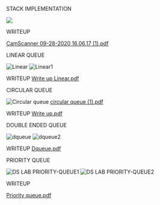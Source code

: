 STACK IMPLEMENTATION

<img src="https://user-images.githubusercontent.com/71483959/94422231-67a40980-01a4-11eb-88cf-24bc552fe63d.png">


WRITEUP


[CamScanner 09-28-2020 16.06.17 (1).pdf](https://github.com/sakshi1bm19cs140/CS140_DS_LAB/files/5291634/CamScanner.09-28-2020.16.06.17.1.pdf)


LINEAR QUEUE


![Linear](https://user-images.githubusercontent.com/71483959/96427638-6ce0fb00-121c-11eb-9fd5-b805515c60b6.png)
![Linear1](https://user-images.githubusercontent.com/71483959/96427757-8eda7d80-121c-11eb-8ccb-f70b6043da57.png)


WRITEUP
[Write up Linear.pdf](https://github.com/sakshi1bm19cs140/CS140_DS_LAB/files/5400731/Write.up.Linear.pdf)



CIRCULAR QUEUE

![Circular queue](https://user-images.githubusercontent.com/71483959/96421543-854d1780-1214-11eb-8788-dde945fc63dd.png)
[circular queue (1).pdf](https://github.com/sakshi1bm19cs140/CS140_DS_LAB/files/5400598/circular.queue.1.pdf)


WRITEUP
[Write up.pdf](https://github.com/sakshi1bm19cs140/CS140_DS_LAB/files/5400626/Write.up.pdf)



DOUBLE ENDED QUEUE


![dqueue](https://user-images.githubusercontent.com/71483959/96427013-a9602700-121b-11eb-91b1-28d5741c0bbf.png)
![dqueue2](https://user-images.githubusercontent.com/71483959/96427034-ae24db00-121b-11eb-9052-c6f09f3baa37.png)



WRITEUP
[Dqueue.pdf](https://github.com/sakshi1bm19cs140/CS140_DS_LAB/files/5400670/Dqueue.pdf)



PRIORITY QUEUE

![DS LAB PRIORITY-QUEUE1](https://user-images.githubusercontent.com/71483959/97849458-99b30900-1d18-11eb-8879-c534979d87cd.png)
![DS LAB PRIORITY-QUEUE2](https://user-images.githubusercontent.com/71483959/97849482-9cadf980-1d18-11eb-9e48-dbec05cff759.png)



WRITEUP


[Priority queue.pdf](https://github.com/sakshi1bm19cs140/CS140_DS_LAB/files/5473863/Priority.queue.pdf)




